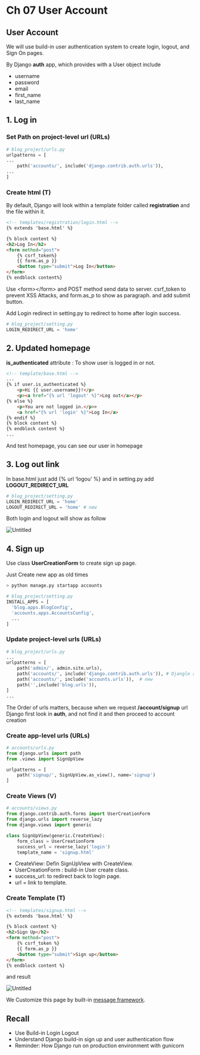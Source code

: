 # Ch 07 User Account

## User Account

We will use build-in user authentication system to create login, logout, and Sign On pages.

By Django **auth** app, which provides with a User object include  

- username
- password
- email
- first_name
- last_name

## 1. Log in

### Set Path on project-level url (URLs)

```python
# blog_project/urls.py
urlpatterns = [
...
    path('accounts/', include('django.contrib.auth.urls')),
...
]
```

### Create html (T)

By default, Django will look within a template folder called **registration** and the file within it.

```html
<!-- templates/registration/login.html -->
{% extends 'base.html' %}

{% block content %}
<h2>Log In</h2>
<form method="post">
    {% csrf_token%}
    {{ form.as_p }}
    <button type="submit">Log In</button>
</form>
{% endblock content%}
```

Use &lt;form&gt;</form>&lt;/form&gt; and POST method send data to server. csrf_token to prevent XSS Attacks, and form.as_p to show as paragraph.  and add submit button.

Add Login redirect in setting.py to redirect to home after login success.

```python
# blog_project/setting.py
LOGIN_REDIRECT_URL = 'home'
```

## 2. Updated homepage

**is_authenticated** attribute : To show user is logged in or not.

```html
<!-- template/base.html -->
...
{% if user.is_authenticated %}
    <p>Hi {{ user.username}}!</p>
    <p><a href="{% url 'logout' %}">Log out</a></p>
{% else %}
    <p>You are not logged in.</p>>
    <a href="{% url 'login' %}">Log In</a>
{% endif %}
{% block content %}
{% endblock content %}
...
```

And test homepage, you can see our user in homepage

## 3. Log out link

In base.html just add {% url ‘logou’ %} and in setting.py add **LOGOUT_REDIRECT_URL**

```python
# blog_project/setting.py
LOGIN_REDIRECT_URL = 'home'
LOGOUT_REDIRECT_URL = 'home' # new
```

Both login and logout will show as follow

![Untitled](doc/Untitled.png)

## 4. Sign up

Use class **UserCreationForm** to create sign up page.

Just Create new app as old times

```bash
> python manage.py startapp accounts
```

```python
# blog_project/setting.py
INSTALL_APPS = [
  'blog.apps.BlogConfig',
  'accounts.apps.AccountsConfig',
  ...
]
```

### Update project-level urls (URLs)

```python
# blog_project/urls.py
...
urlpatterns = [
    path('admin/', admin.site.urls),
    path('accounts/', include('django.contrib.auth.urls')), # Djangle auth class
    path('accounts/', include('accounts.urls')),  # new
    path('',include('blog.urls')),
]
...
```

The Order of urls matters, because when we request **/account/signup** url Django first look in **auth**, and not find it and then proceed to account creation

### Create app-level urls (URLs)

```python
# accounts/urls.py
from django.urls import path
from .views import SignUpView

urlpatterns = [
    path('signup/', SignUpView.as_view(), name='signup')
]
```

### Create Views (V)

```python
# accounts/views.py
from django.contrib.auth.forms import UserCreationForm
from django.urls import reverse_lazy
from django.views import generic

class SignUpView(generic.CreateView):
    form_class = UserCreationForm
    success_url = reverse_lazy('login')
    template_name = 'signup.html'
```

- CreateView: Defin SignUpView with CreateView.
- UserCreationForm : build-in User create class.
- success_url: to redirect back to login page.
- url = link to template.

### Create Template (T)

```html
<!-- templates/signup.html -->
{% extends 'base.html' %}

{% block content %}
<h2>Sign Up</h2>
<form method="post">
    {% csrf_token %}
    {{ form.as_p }}
    <button type="submit">Sign up</button>
</form>
{% endblock content %}
```

and result  

![Untitled](doc/Untitled%201.png)

We Customize this page by built-in [message framework](https://docs.djangoproject.com/en/4.0/ref/contrib/messages/).

## Recall

- Use Build-in Login Logout
- Understand Django build-in sign up and user authentication flow
- Reminder: How Django run on production environment  with gunicorn
